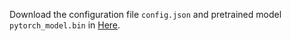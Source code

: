 Download the configuration file `config.json` and pretrained model `pytorch_model.bin` in [Here](https://zenodo.org/records/13428828).